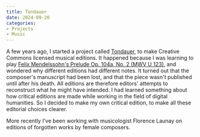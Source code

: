 ```yaml
---
title: Tondauer
date: 2024-09-20
categories:
- Projects
- Music
---
```


A few years ago, I started a project called [Tondauer](https://tondauer.art/), to make Creative Commons licensed musical editions. It happened because I was learning to play
[Felix Mendelssohn's Prelude Op. 104a, No. 2 (MWV U 123)](https://tondauer.art/2021/03/mendelssohn-prelude-mwv-u-123/),
and wondered why different editions had different notes. It turned out that the
composer's manuscript had been lost, and that the piece wasn't published until after his death. All editions are therefore editors' attempts to reconstruct what he might have intended. I had learned something about how critical editions are made while working in the field of digital humanities. So I decided to make my own critical edition, to make all these editorial choices clearer.

More recently I've been working with musicologist Florence Launay on editions of forgotten works by female composers.
